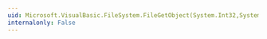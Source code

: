 ```yaml
---
uid: Microsoft.VisualBasic.FileSystem.FileGetObject(System.Int32,System.Object@,System.Int64)
internalonly: False
---
```

